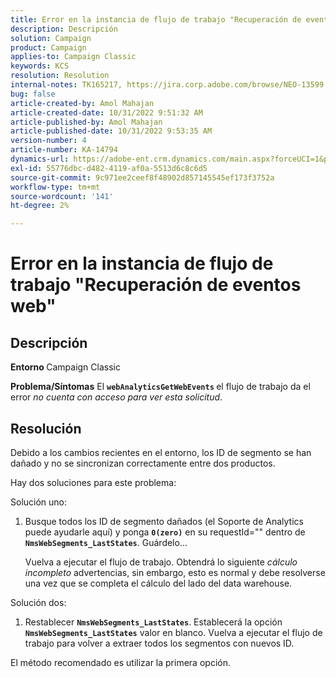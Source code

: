 ```yaml
---
title: Error en la instancia de flujo de trabajo "Recuperación de eventos web"
description: Descripción
solution: Campaign
product: Campaign
applies-to: Campaign Classic
keywords: KCS
resolution: Resolution
internal-notes: TK165217, https://jira.corp.adobe.com/browse/NEO-13599
bug: false
article-created-by: Amol Mahajan
article-created-date: 10/31/2022 9:51:32 AM
article-published-by: Amol Mahajan
article-published-date: 10/31/2022 9:53:35 AM
version-number: 4
article-number: KA-14794
dynamics-url: https://adobe-ent.crm.dynamics.com/main.aspx?forceUCI=1&pagetype=entityrecord&etn=knowledgearticle&id=87914594-0159-ed11-9561-6045bd006079
exl-id: 55776dbc-d482-4119-af0a-5513d6c8c6d5
source-git-commit: 9c971ee2ceef8f48902d857145545ef173f3752a
workflow-type: tm+mt
source-wordcount: '141'
ht-degree: 2%

---
```


# Error en la instancia de flujo de trabajo &quot;Recuperación de eventos web&quot;

## Descripción

<b>Entorno </b>
Campaign Classic


<b>Problema/Síntomas</b>
El <b>`webAnalyticsGetWebEvents` </b>el flujo de trabajo da el error *no cuenta con acceso para ver esta solicitud*.


## Resolución


Debido a los cambios recientes en el entorno, los ID de segmento se han dañado y no se sincronizan correctamente entre dos productos.

Hay dos soluciones para este problema:

Solución uno:

1. Busque todos los ID de segmento dañados (el Soporte de Analytics puede ayudarle aquí) y ponga <b>`0(zero)`</b> en su requestId=&quot;&quot; dentro de <b>`NmsWebSegments_LastStates`</b>. Guárdelo...

   Vuelva a ejecutar el flujo de trabajo. Obtendrá lo siguiente *cálculo incompleto* advertencias, sin embargo, esto es normal y debe resolverse una vez que se completa el cálculo del lado del data warehouse.


Solución dos:

1. Restablecer <b>`NmsWebSegments_LastStates`</b>. Establecerá la opción <b>`NmsWebSegments_LastStates`</b> valor en blanco. Vuelva a ejecutar el flujo de trabajo para volver a extraer todos los segmentos con nuevos ID.




El método recomendado es utilizar la primera opción.

